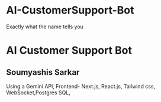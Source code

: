 # AI-CustomerSupport-Bot
Exactly what the name tells you
# AI Customer Support Bot

## Soumyashis Sarkar
Using a Gemini API, Frontend- Next.js, React.js, Tailwind css, WebSocket,Postgres SQL, 
